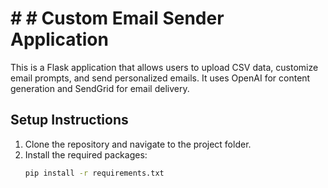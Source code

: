 # # # Custom Email Sender Application


This is a Flask application that allows users to upload CSV data, customize email prompts, and send personalized emails. It uses OpenAI for content generation and SendGrid for email delivery.

## Setup Instructions

1. Clone the repository and navigate to the project folder.
2. Install the required packages:
   ```bash
   pip install -r requirements.txt
